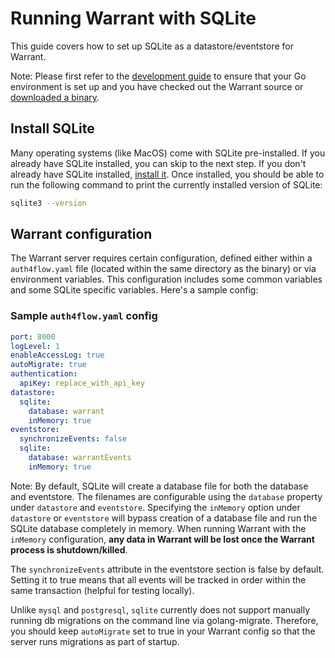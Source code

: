 # Running Warrant with SQLite

This guide covers how to set up SQLite as a datastore/eventstore for Warrant.

Note: Please first refer to the [development guide](/development.md) to ensure that your Go environment is set up and you have checked out the Warrant source or [downloaded a binary](https://github.com/auth4flow/auth4flow-core/releases).

## Install SQLite

Many operating systems (like MacOS) come with SQLite pre-installed. If you already have SQLite installed, you can skip to the next step. If you don't already have SQLite installed, [install it](https://www.tutorialspoint.com/sqlite/sqlite_installation.htm). Once installed, you should be able to run the following command to print the currently installed version of SQLite:

```bash
sqlite3 --version
```

## Warrant configuration

The Warrant server requires certain configuration, defined either within a `auth4flow.yaml` file (located within the same directory as the binary) or via environment variables. This configuration includes some common variables and some SQLite specific variables. Here's a sample config:

### Sample `auth4flow.yaml` config

```yaml
port: 8000
logLevel: 1
enableAccessLog: true
autoMigrate: true
authentication:
  apiKey: replace_with_api_key
datastore:
  sqlite:
    database: warrant
    inMemory: true
eventstore:
  synchronizeEvents: false
  sqlite:
    database: warrantEvents
    inMemory: true
```

Note: By default, SQLite will create a database file for both the database and eventstore. The filenames are configurable using the `database` property under `datastore` and `eventstore`. Specifying the `inMemory` option under `datastore` or `eventstore` will bypass creation of a database file and run the SQLite database completely in memory. When running Warrant with the `inMemory` configuration, **any data in Warrant will be lost once the Warrant process is shutdown/killed**.

The `synchronizeEvents` attribute in the eventstore section is false by default. Setting it to true means that all events will be tracked in order within the same transaction (helpful for testing locally).

Unlike `mysql` and `postgresql`, `sqlite` currently does not support manually running db migrations on the command line via golang-migrate. Therefore, you should keep `autoMigrate` set to true in your Warrant config so that the server runs migrations as part of startup.
